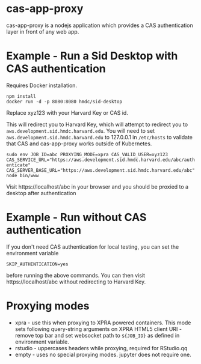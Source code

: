 # cas-app-proxy

cas-app-proxy is a nodejs application which provides a CAS authentication layer in front of any web app.

# Example - Run a Sid Desktop with CAS authentication
Requires Docker installation.

```
npm install
docker run -d -p 8080:8080 hmdc/sid-desktop
```

Replace xyz123 with your Harvard Key or CAS id.

This will redirect you to Harvard Key, which will attempt to redirect you to ```aws.development.sid.hmdc.harvard.edu```. You will need to set ```aws.development.sid.hmdc.harvard.edu``` to 127.0.0.1 in ```/etc/hosts``` to validate that CAS and cas-app-proxy works outside of Kubernetes.


```sudo env JOB_ID=abc PROXYING_MODE=xpra CAS_VALID_USER=xyz123 CAS_SERVICE_URL="https://aws.development.sid.hmdc.harvard.edu/abc/authenticate" CAS_SERVER_BASE_URL="https://aws.development.sid.hmdc.harvard.edu/abc" node bin/www```

Visit https://localhost/abc in your browser and you should be proxied to a desktop
after authentication

# Example - Run without CAS authentication
If you don't need CAS authentication for local testing, you can set the environment variable
```
SKIP_AUTHENTICATION=yes
```
before running the above commands. You can then visit https://localhost/abc without
redirecting to Harvard Key.
# Proxying modes
* xpra - use this when proxying to XPRA powered containers. This mode sets following query-string arguments on XPRA HTML5 client URI - remove top bar and set websocket path to ```${JOB_ID}``` as defined in environment variable.
* rstudio - uppercases headers while proxying, required for RStudio.qq
* empty - uses no special proxying modes. jupyter does not require one.
